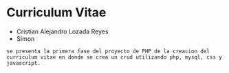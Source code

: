 # Curriculum Vitae


- Cristian Alejandro Lozada Reyes
- Simon 

~~~
se presenta la primera fase del proyecto de PHP de la creacion del curriculum vitae en donde se crea un crud utilizando php, mysql, css y javascript.
~~~
